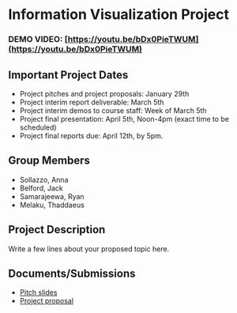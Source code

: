 # Information Visualization Project

### DEMO VIDEO: [https://youtu.be/bDx0PieTWUM](https://youtu.be/bDx0PieTWUM)

## Important Project Dates
- Project pitches and project proposals: January 29th
- Project interim report deliverable: March 5th
- Project interim demos to course staff: Week of March 5th
- Project final presentation: April 5th, Noon-4pm (exact time to be scheduled)
- Project final reports due: April 12th, by 5pm.

## Group Members
- Sollazzo, Anna
- Belford, Jack
- Samarajeewa, Ryan
- Melaku, Thaddaeus

## Project Description
Write a few lines about your proposed topic here.

## Documents/Submissions
* [Pitch slides](pitch_slides.pdf)
* [Project proposal](proposal.md) 
